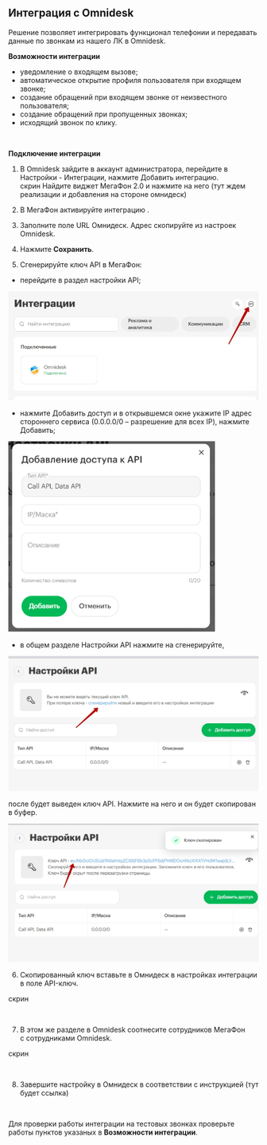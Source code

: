 ## Интеграция с Omnidesk  <br />

Решение позволяет интегрировать функционал телефонии и  передавать данные по звонкам из нашего ЛК в Omnidesk.   <br />

**Возможности интеграции**  <br />
- уведомление о входящем вызове;  
- автоматическое открытие профиля пользователя при входящем звонке;  
- создание обращений при входящем звонке от неизвестного пользователя;
- создание обращений при пропущенных звонках;  
- исходящий звонок по клику. <br />
<br />


**Подключение интеграции**  <br />

1. В Omnidesk зайдите в аккаунт администратора, перейдите в Настройки - Интеграции, нажмите Добавить интеграцию. <br />
скрин
Найдите виджет МегаФон 2.0 и нажмите на него (тут ждем реализации и добавления на стороне омнидеск) <br />

2. В МегаФон активируйте интеграцию . <br />

3. Заполните поле URL Омнидеск. Адрес скопируйте из настроек Omnidesk. <br />

4. Нажмите **Сохранить**. <br />

5. Сгенерируйте ключ API в МегаФон:

- перейдите в раздел настройки API;  <br />

![image](api_4.jpg) <br />

- нажмите Добавить доступ и в открывшемся окне укажите IP адрес стороннего сервиса (0.0.0.0/0 – разрешение для всех IP), нажмите Добавить; <br />

![image](api_1.png) <br />

- в общем разделе Настройки API нажмите на сгенерируйте, <br /> 

![image](api_2.jpg) <br />

после будет выведен ключ API. Нажмите на него и он будет скопирован в буфер. <br />

![image](api_3.jpg) <br />

6. Скопированный ключ вставьте в Омнидеск  в настройках интеграции в поле API-ключ. <br />

скрин

<br />

7. В этом же разделе в Omnidesk соотнесите сотрудников МегаФон с сотрудниками Omnidesk. <br />

скрин

<br />

8.  Завершите настройку в Омнидеск в соответствии с инструкцией (тут будет ссылка)

<br />

Для проверки работы интеграции на тестовых звонках проверьте работы пунктов указаных в **Возможности интеграции**.  


